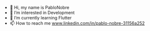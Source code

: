 - 👋 Hi, my name is PabloNobre
- 👀 I’m interested in Development
- 🌱 I’m currently learning Flutter
- 📫 How to reach me www.linkedin.com/in/pablo-nobre-31156a252

<!---
PabloNobre/PabloNobre is a ✨ special ✨ repository because its `README.md` (this file) appears on your GitHub profile.
You can click the Preview link to take a look at your changes.
--->
